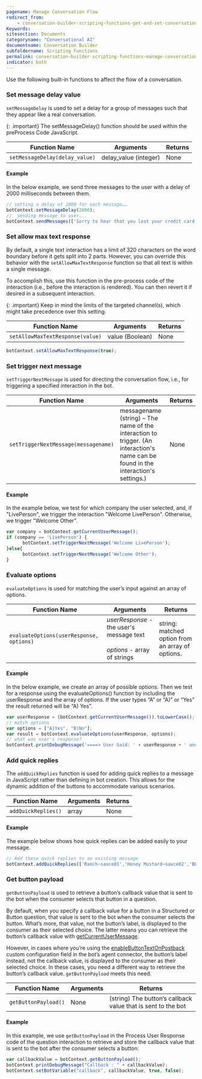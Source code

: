```yaml
---
pagename: Manage Conversation Flow
redirect_from:
    - conversation-builder-scripting-functions-get-and-set-conversation-flow-data.html
Keywords:
sitesection: Documents
categoryname: "Conversational AI"
documentname: Conversation Builder
subfoldername: Scripting Functions
permalink: conversation-builder-scripting-functions-manage-conversation-flow.html
indicator: both
---
```


Use the following built-in functions to affect the flow of a conversation.

### Set message delay value

`setMessageDelay` is used to set a delay for a group of messages such that they appear like a real conversation.

{: .important}
The setMessageDelay() function should be used within the preProcess Code JavaScript.

| Function Name | Arguments | Returns |
| --- | --- | --- |
| `setMessageDelay(delay_value)` | delay_value (integer) | None |

#### Example

In the below example, we send three messages to the user with a delay of 2000 milliseconds between them.

```javascript
// setting a delay of 2000 for each message……
botContext.setMessageDelay(2000);
//  sending message to user...
botContext.sendMessages(['Sorry to hear that you lost your credit card.','I just put the stop on your credit card', 'If you find any unauthorized transaction please let us know as soon as possible so we can remove them from your bill']);
```


### Set allow max text response

By default, a single text interaction has a limit of 320 characters on the word boundary before it gets split into 2 parts. However, you can override this behavior with the `setAllowMaxTextResponse` function so that all text is within a single message.

To accomplish this, use this function in the pre-process code of the interaction (i.e., before the interaction is rendered). You can then revert it if desired in a subsequent interaction.

{: .important}
Keep in mind the limits of the targeted channel(s), which might take precedence over this setting.

| Function Name | Arguments | Returns |
| --- | --- | --- |
| `setAllowMaxTextResponse(value)` | value (Boolean) | None |

```javascript
botContext.setAllowMaxTextResponse(true);
```


### Set trigger next message

`setTriggerNextMessage` is used for directing the conversation flow, i.e., for triggering a specified interaction in the bot.

| Function Name | Arguments | Returns |
| --- | --- | --- |
| `setTriggerNextMessage(messagename)` | messagename (string) – The name of the interaction to trigger. (An interaction's name can be found in the interaction's settings.) | None |

#### Example

In the example below, we test for which company the user selected, and, if "LivePerson", we trigger the interaction "Welcome LivePerson". Otherwise, we trigger "Welcome Other".

```javascript
var company = botContext.getCurrentUserMessage();
if (company == 'LivePerson') {
      botContext.setTriggerNextMessage('Welcome LivePerson');
}else{
      botContext.setTriggerNextMessage('Welcome Other');
}
```

### Evaluate options

`evaluateOptions` is used for matching the user’s input against an array of options.

| Function Name | Arguments | Returns |
| --- | --- | --- |
| `evaluateOptions(userResponse, options)` | <em>userResponse - </em>the user's message text<br><br><em>options - </em>array of strings | string: matched option from an array of options. |

#### Example

In the below example, we create an array of possible options. Then we test for a response using the evaluateOptions() function by including the userResponse and the array of options. If the user types “A” or “A)” or “Yes” the result returned will be “A) Yes”.

```javascript
var userResponse = (botContext.getCurrentUserMessage()).toLowerCase();
// match options
var options = ["A)Yes", "B)No"];
var result = botContext.evaluateOptions(userResponse, options);
// what was user's response?
botContext.printDebugMessage('====> User Said: ' + userResponse + ' and MATCH result = '+ result);
```

### Add quick replies

The `addQuickReplies` function is used for adding quick replies to a message in JavaScript rather than defining in bot creation. This allows for the dynamic addition of the buttons to accommodate various scenarios.

| Function Name | Arguments | Returns |
| --- | --- | --- |
| `addQuickReplies()` | array | None |

#### Example

The example below shows how quick replies can be added easily to your message.

```javascript
// Add these quick replies to an existing message
botContext.addQuickReplies(['Ranch~sauce01','Honey Mustard~sauce02','BBQ~sauce03','Hot~sauce04']);
```

### Get button payload

`getButtonPayload` is used to retrieve a button’s callback value that is sent to the bot when the consumer selects that button in a question.

By default, when you specify a callback value for a button in a Structured or Button question, that value is sent to the bot when the consumer selects the button. What’s more, that value, not the button’s label, is displayed to the consumer as their selected choice. The latter means you can retrieve the button’s callback value with [getCurrentUserMessage](conversation-builder-scripting-functions-get-set-session-data.html#get-current-user-message).

However, in cases where you’re using the [enableButtonTextOnPostback](conversation-builder-testing-deployment-deploying-to-conversational-cloud.html#enablebuttontextonpostback) custom configuration field in the bot’s agent connector, the button’s label instead, not the callback value, is displayed to the consumer as their selected choice. In these cases, you need a different way to retrieve the button’s callback value. `getButtonPayload` meets this need.

| Function Name | Arguments | Returns |
| --- | --- | --- |
| `getButtonPayload()` | None | (string) The button’s callback value that is sent to the bot |

#### Example

In this example, we use `getButtonPayload` in the Process User Response code of the question interaction to retrieve and store the callback value that is sent to the bot after the consumer selects a button:

```javascript
var callbackValue = botContext.getButtonPayload();
botContext.printDebugMessage("Callback : " + callbackValue);
botContext.setBotVariable("callback", callbackValue, true, false);
```
